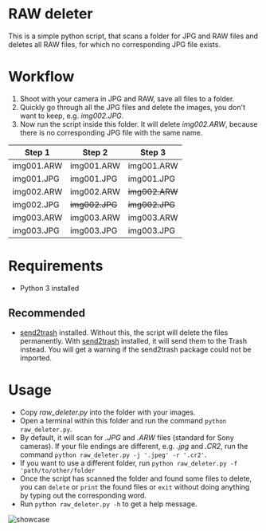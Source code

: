 # RAW deleter
This is a simple python script, that scans a folder for JPG and RAW files and deletes all RAW files, for which no corresponding JPG file exists.

# Workflow
1. Shoot with your camera in JPG and RAW, save all files to a folder.
2. Quickly go through all the JPG files and delete the images, you don't want to keep, e.g. *img002.JPG*.
3. Now run the script inside this folder. It will delete *img002.ARW*, because there is no corresponding JPG file with the same name.

| Step 1     | Step 2         | Step 3         |
| ---------- | -------------- | -------------- |
| img001.ARW | img001.ARW     | img001.ARW     |
| img001.JPG | img001.JPG     | img001.JPG     |
| img002.ARW | img002.ARW     | ~~img002.ARW~~ |
| img002.JPG | ~~img002.JPG~~ | ~~img002.JPG~~ |
| img003.ARW | img003.ARW     | img003.ARW     |
| img003.JPG | img003.JPG     | img003.JPG     |

# Requirements
- Python 3 installed

## Recommended
- [send2trash](https://pypi.org/project/Send2Trash/) installed. Without this, the script will delete the files permanently. With [send2trash](https://pypi.org/project/Send2Trash/) installed, it will send them to the Trash instead. You will get a warning if the send2trash package could not be imported.

# Usage
- Copy *raw_deleter.py* into the folder with your images.
- Open a terminal within this folder and run the command `python raw_deleter.py`.
- By default, it will scan for *.JPG* and *.ARW* files (standard for Sony cameras). If your file endings are different, e.g. *.jpg* and *.CR2*, run the command `python raw_deleter.py -j '.jpeg' -r '.cr2'`.
- If you want to use a different folder, run `python raw_deleter.py -f 'path/to/other/folder`
- Once the script has scanned the folder and found some files to delete, you can `delete` or `print` the found files or `exit` without doing anything by typing out the corresponding word.
- Run `python raw_deleter.py -h` to get a help message.

![showcase](showcase.gif)